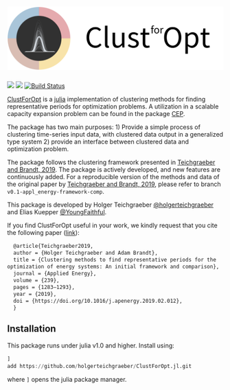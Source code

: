 ![ClustForOpt logo](assets/clust_for_opt_text.svg)
===
[![](https://img.shields.io/badge/docs-stable-blue.svg)](https://holgerteichgraeber.github.io/ClustForOpt.jl/stable)
[![](https://img.shields.io/badge/docs-dev-blue.svg)](https://holgerteichgraeber.github.io/ClustForOpt.jl/dev)
[![Build Status](https://travis-ci.com/holgerteichgraeber/ClustForOpt.jl.svg?token=HRFemjSxM1NBCsbHGNDG&branch=master)](https://travis-ci.com/holgerteichgraeber/ClustForOpt.jl)

[ClustForOpt](https://github.com/holgerteichgraeber/ClustForOpt.jl) is a [julia](https://www.juliaopt.com) implementation of clustering methods for finding representative periods for optimization problems. A utilization in a scalable capacity expansion problem can be found in the package [CEP](https://github.com/YoungFaithful/CEP.jl).

The package has two main purposes: 1) Provide a simple process of clustering time-series input data, with clustered data output in a generalized type system 2) provide an interface between clustered data and optimization problem.

The package follows the clustering framework presented in [Teichgraeber and Brandt, 2019](https://doi.org/10.1016/j.apenergy.2019.02.012).
The package is actively developed, and new features are continuously added. For a reproducible version of the methods and data of the original paper by [Teichgraeber and Brandt, 2019](https://doi.org/10.1016/j.apenergy.2019.02.012), please refer to branch `v0.1-appl_energy-framework-comp`.

This package is developed by Holger Teichgraeber [@holgerteichgraeber](https://github.com/holgerteichgraeber) and Elias Kuepper [@YoungFaithful](https://github.com/youngfaithful).

If you find ClustForOpt useful in your work, we kindly request that you cite the following paper ([link](https://doi.org/10.1016/j.apenergy.2019.02.012)):

```
  @article{Teichgraeber2019,
  author = {Holger Teichgraeber and Adam Brandt},
  title = {Clustering methods to find representative periods for the optimization of energy systems: An initial framework and comparison},
  journal = {Applied Energy},
  volume = {239},
  pages = {1283–1293},
  year = {2019},
  doi = {https://doi.org/10.1016/j.apenergy.2019.02.012},
  }
```

## Installation
This package runs under julia v1.0 and higher.
Install using:

```julia
]
add https://github.com/holgerteichgraeber/ClustForOpt.jl.git
```
where `]` opens the julia package manager.
